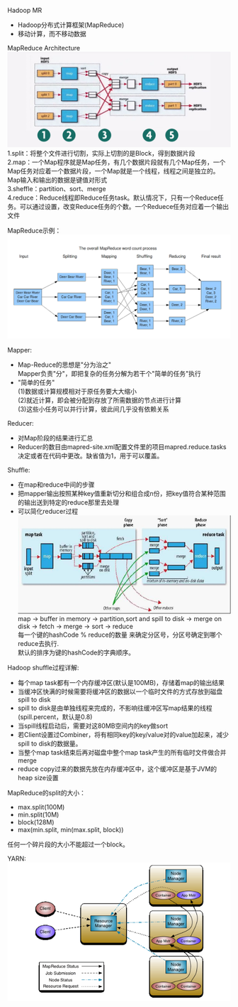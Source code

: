 Hadoop MR
- Hadoop分布式计算框架(MapReduce)
- 移动计算，而不移动数据

MapReduce Architecture<br>
![avatar](mapreduce.png)<br>
1.split：将整个文件进行切割，实际上切割的是Block，得到数据片段<br>
2.map：一个Map程序就是Map任务，有几个数据片段就有几个Map任务，一个Map任务对应着一个数据片段，一个Map就是一个线程，线程之间是独立的。Map输入和输出的数据是键值对形式<br>
3.sheffle：partition、sort、merge<br>
4.reduce：Reduce线程即Reduce任务task。默认情况下，只有一个Reduce任务。可以通过设置，改变Reduce任务的个数。一个Reduece任务对应着一个输出文件<br>

MapReduce示例：<br>
![avatar](mapreduceexample.png)<br>

Mapper:
- Map-Reduce的思想是"分为治之"<br>
  Mapper负责"分"，即把复杂的任务分解为若干个"简单的任务"执行
- "简单的任务"<br>
  (1)数据或计算规模相对于原任务要大大缩小<br>
  (2)就近计算，即会被分配到存放了所需数据的节点进行计算<br>
  (3)这些小任务可以并行计算，彼此间几乎没有依赖关系<br>

Reducer:
- 对Map阶段的结果进行汇总
- Reducer的数目由mapred-site.xml配置文件里的项目mapred.reduce.tasks决定或者在代码中更改。缺省值为1，用于可以覆盖。

Shuffle:
- 在map和reduce中间的步骤
- 把mapper输出按照某种key值重新切分和组合成n份，把key值符合某种范围的输出送到特定的reduce那里去处理
- 可以简化reducer过程<br>
![avatar](shuffle.png)<br>
map -> buffer in memory -> partition,sort and spill to disk -> merge on disk -> fetch -> merge -> sort -> reduce<br>
每一个键的hashCode % reduce的数量 来确定分区号，分区号确定到哪个reduce去执行.<br>
默认的排序为键的hashCode的字典顺序。<br>

Hadoop shuffle过程详解:
- 每个map task都有一个内存缓冲区(默认是100MB)，存储着map的输出结果
- 当缓冲区快满的时候需要将缓冲区的数据以一个临时文件的方式存放到磁盘spill to disk
- spill to disk是由单独线程来完成的，不影响往缓冲区写map结果的线程(spill.percent，默认是0.8)
- 当spill线程启动后，需要对这80MB空间内的key做sort
- 若Client设置过Combiner，将有相同key的key/value对的value加起来，减少spill to disk的数据量。
- 当整个map task结束后再对磁盘中整个map task产生的所有临时文件做合并merge
- reduce copy过来的数据先放在内存缓冲区中，这个缓冲区是基于JVM的heap size设置

MapReduce的split的大小：
- max.split(100M)
- min.split(10M)
- block(128M)
- max(min.split, min(max.split, block))<br>

任何一个碎片段的大小不能超过一个block。<br>

YARN:<br>
![avatar](yarn_architecture.gif)<br>

